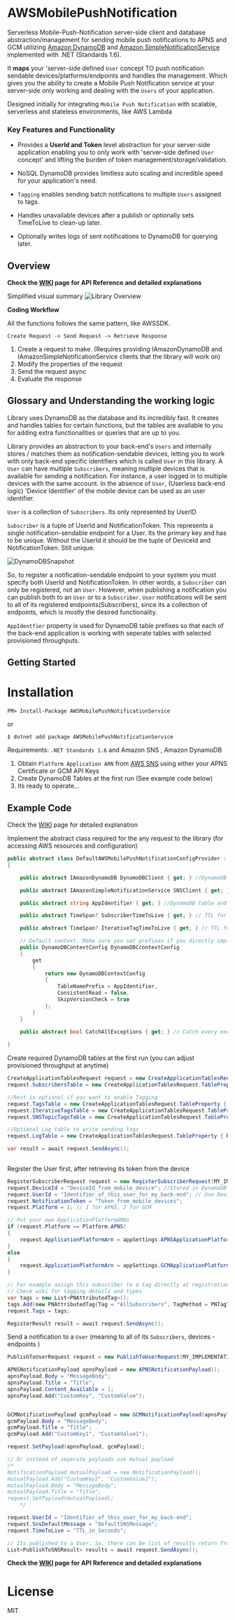 # AWSMobilePushNotification
Serverless Mobile-Push-Notification server-side client and database abstraction/management for sending mobile push notifications to APNS and GCM utilizing [Amazon DynamoDB] and [Amazon SimpleNotificationService] implemented with .NET (Standards 1.6).

 It **maps** your 'server-side defined `User` concept TO push notification sendable devices/platforms/endpoints and handles the management. Which gives you the ability to create a Mobile Push Notification service at your server-side only working and dealing with the `Users` of your application.

Designed initially for integrating `Mobile Push Notification` with scalable, serverless and stateless environments, like AWS Lambda

###  Key Features and Functionality
- Provides a **UserId and Token** level abstraction for your server-side application enabling you to only work with 'server-side defined `User` concept' and lifting the burden of token management/storage/validation. 

- NoSQL DynamoDB provides limitless auto scaling and incredible speed for your application's need. 

- `Tagging` enables sending batch notifications to multiple `Users` assigned to tags.

- Handles unavailable devices after a publish or optionally sets TimeToLive to clean-up later.

- Optionally writes logs of sent notifications to DynamoDB for querying later.


## Overview
**Check the [WIKI] page for API Reference and detailed explanations**

Simplified visual summary
![Library Overview]

**Coding Workflow**

All the functions follows the same pattern, like AWSSDK.

`Create Request -> Send Request -> Retrieve Response`

1) Create a request to make. (Requires providing IAmazonDynamoDB and IAmazonSimpleNotificationService clients that the library will work on)
2) Modify the properties of the request
3) Send the request async
4) Evaluate the response

## Glossary and Understanding the working logic
Library uses DynamoDB as the database and its incredibly fast. It creates and handles tables for certain functions, but the tables are available to you for adding extra functionalities or queries that are up to you.

Library provides an abstraction to your back-end's `Users` and internally stores / matches them as notification-sendable devices, letting you to work with only back-end specific identifiers which is called `User` in this library. A `User` can have multiple `Subscribers`, meaning mutliple devices that is available for sending a notification. For instance, a user logged in to multiple devices with the same account. In the absence of `User`, (Userless back-end logic) 'Device Identifier' of the mobile device can be used as an user identifier. 

`User` is a collection of `Subscribers`. Its only represented by UserID

`Subscriber` is a tuple of UserId and NotificationToken. This represents a single notification-sendable endpoint for a User. Its the primary key and has to be unique. Without the UserId it should be the tuple of DeviceId and NotificationToken. Still unique.

![DynamoDBSnapshot]

So, to register a notification-sendable endpoint to your system you must specify both UserId and NotificationToken. In other words, a `Subscriber` can only be registered, not an `User`. However, when publishing a notification you can publish both to an `User` or to a `Subscriber`. `User` notifications will be sent to all of its registered endpoints(Subscribers), since its a collection of endpoints, which is mostly the desired functionality.

`AppIdentfier` property is used for DynamoDB table prefixes so that each of the back-end application is working with seperate tables with selected provisioned throughputs.

## Getting Started 

# Installation
`PM> Install-Package AWSMobilePushNotificationService`

or

`$ dotnet add package AWSMobilePushNotificationService`

Requirements: `.NET Standards 1.6` and Amazon SNS , Amazon DynamoDB

1. Obtain `Platform Application ARN` from [AWS SNS] using either your APNS Certificate or GCM API Keys
2. Create DynamoDB Tables at the first run (See example code below)
3. Its ready to operate...

## Example Code
Check the [WIKI] page for detailed explanation

Implement the abstract class required for the any request to the library (for accessing AWS resources and configuration)

```csharp
public abstract class DefaultAWSMobilePushNotificationConfigProvider : IAWSMobilePushNotificationConfigProvider
{

    public abstract IAmazonDynamoDB DynamoDBClient { get; } //DynamoDB client

    public abstract IAmazonSimpleNotificationService SNSClient { get; } //SNS client

    public abstract string AppIdentifier { get; } //DynamoDB table and SNS topic prefixes

    public abstract TimeSpan? SubscriberTimeToLive { get; } // TTL for a subscriber

    public abstract TimeSpan? IterativeTagTimeToLive { get; } // TTL for a tag

    // Default context. Make sure you set prefixes if you directly implement the interface but not the abstract class
    public DynamoDBContextConfig DynamoDBCcontextConfig
    {
        get
        {
            return new DynamoDBContextConfig
            {
                TableNamePrefix = AppIdentifier,
                ConsistentRead = false,
                SkipVersionCheck = true
            };
        }
    }
    
    public abstract bool CatchAllExceptions { get; } // Catch every exception and put it in the response

}
```

Create required DynamoDB tables at the first run (you can adjust provisioned throughput at anytime)

```csharp
CreateApplicationTablesRequest request = new CreateApplicationTablesRequest(MY_IMPLEMENTATION_OF_INTERFACE);
request.SubscribersTable = new CreateApplicationTablesRequest.TableProperty { ReadCapacity = 1, WriteCapacity = 1, TTLEnabled = false };

//Rest is optional if you want to enable Tagging
request.TagsTable = new CreateApplicationTablesRequest.TableProperty { ReadCapacity = 1, WriteCapacity = 1, TTLEnabled = false };
request.IterativeTagsTable = new CreateApplicationTablesRequest.TableProperty { ReadCapacity = 1, WriteCapacity = 1, TTLEnabled = false };
request.SNSTopicTagsTable = new CreateApplicationTablesRequest.TableProperty { ReadCapacity = 1, WriteCapacity = 1 };

//Optional Log table to write sending logs
request.LogTable = new CreateApplicationTablesRequest.TableProperty { ReadCapacity = 1, WriteCapacity = 1 };

var result = await request.SendAsync();
            
```

Register the User first, after retrieving its token from the device

```csharp
RegisterSubscriberRequest request = new RegisterSubscriberRequest(MY_IMPLEMENTATION_OF_INTERFACE);
request.DeviceId = "DeviceId_from_mobile_device"; //Stored in DynamoDB 
request.UserId = "Identifier_of_this_user_for_my_back-end"; // Use DeviceId if UserID isnt available
request.NotificationToken = "Token_from_mobile_devices";
request.Platform = 1; // 1 for APNS, 2 for GCM

// Put your own ApplicationPlatformARNs
if (request.Platform == Platform.APNS)
{
    request.ApplicationPlatformArn = appSettings.APNSApplicationPlatformARN;
}
else
{
    request.ApplicationPlatformArn = appSettings.GCMApplicationPlatformARN;
}

// For example assign this subscriber to a tag directly at registration
// Check wiki for tagging details and types
var tags = new List<PNAttributedTag>();
tags.Add(new PNAttributedTag{Tag = "AllSubscribers", TagMethod = PNTagType.SNSTopic});
request.Tags = tags;

RegisterResult result = await request.SendAsync();

```

Send a notification to a `User` (meaning to all of its `Subscribers`, devices - endpoints )

```csharp
PublishToUserRequest request = new PublishToUserRequest(MY_IMPLEMENTATION_OF_INTERFACE);

APNSNotificationPayload apnsPayload = new APNSNotificationPayload();
apnsPayload.Body = "MessageBody";
apnsPayload.Title = "Title";
apnsPayload.Content_Available = 1;
apnsPayload.Add("CustomKey", "CustomValue");


GCMNotificationPayload gcmPayload = new GCMNotificationPayload(apnsPayload);
gcmPayload.Body = "MessageBody";
gcmPayload.Title = "Title";
gcmPayload.Add("CustomKey1", "CustomValue1");

request.SetPayload(apnsPayload, gcmPayload);

// Or instead of seperate payloads use mutual payload
/*
NotificationPayload mutualPayload = new NotificationPayload();
mutualPayload.Add("CustomKey2", "CustomValue2");
mutualPayload.Body = "MessageBody";
mutualPayload.Title = "Title";
request.SetPayload(mutualPayload);
    */

request.UserId = "Identifier_of_this_user_for_my_back-end";
request.SnsDefaultMessage = "DefaultSNSMessage";
request.TimeToLive = "TTL_in_Seconds";

// Its published to a User. So, there can be list of results return from publishing multiple subscribers
List<PublishToSNSResult> results = await request.SendAsync();

```

**Check the [WIKI] page for API Reference and detailed explanations**

# License
MIT


[Amazon DynamoDB]: <https://aws.amazon.com/dynamodb/>
[Amazon SimpleNotificationService]: <https://aws.amazon.com/sns/>
[AWS SNS]: <https://eu-west-1.console.aws.amazon.com/sns/v2/home?region=eu-west-1#/applications>
[WIKI]: <../../wiki>
[Library Overview]: <ReadMeImages/LibraryDiagram.png>
[DynamoDBSnapshot]: <ReadMeImages/DynamoDBSnapshot.png>